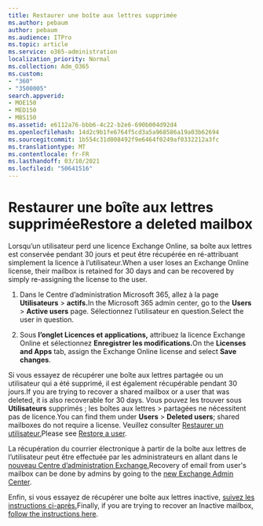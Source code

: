 ```yaml
---
title: Restaurer une boîte aux lettres supprimée
ms.author: pebaum
author: pebaum
ms.audience: ITPro
ms.topic: article
ms.service: o365-administration
localization_priority: Normal
ms.collection: Adm_O365
ms.custom:
- "360"
- "3500005"
search.appverid:
- MOE150
- MED150
- MBS150
ms.assetid: e6112a76-bbb6-4c22-b2e6-690b004d92d4
ms.openlocfilehash: 14d2c9b1fe6764f5cd3a5a968586a19a03b62694
ms.sourcegitcommit: 1b554c31d008492f9e6464f0249af0332212a3fc
ms.translationtype: MT
ms.contentlocale: fr-FR
ms.lasthandoff: 03/10/2021
ms.locfileid: "50641516"
---
```

# <a name="restore-a-deleted-mailbox"></a><span data-ttu-id="be821-102">Restaurer une boîte aux lettres supprimée</span><span class="sxs-lookup"><span data-stu-id="be821-102">Restore a deleted mailbox</span></span>

<span data-ttu-id="be821-103">Lorsqu’un utilisateur perd une licence Exchange Online, sa boîte aux lettres est conservée pendant 30 jours et peut être récupérée en ré-attribuant simplement la licence à l’utilisateur.</span><span class="sxs-lookup"><span data-stu-id="be821-103">When a user loses an Exchange Online license, their mailbox is retained for 30 days and can be recovered by simply re-assigning the license to the user.</span></span>
  
1. <span data-ttu-id="be821-104">Dans le Centre d’administration Microsoft 365, allez à la page **Utilisateurs** \> **actifs.**</span><span class="sxs-lookup"><span data-stu-id="be821-104">In the Microsoft 365 admin center, go to the **Users** \> **Active users** page.</span></span> <span data-ttu-id="be821-105">Sélectionnez l’utilisateur en question.</span><span class="sxs-lookup"><span data-stu-id="be821-105">Select the user in question.</span></span>

2. <span data-ttu-id="be821-106">Sous **l’onglet Licences et applications,** attribuez la licence Exchange Online et sélectionnez **Enregistrer les modifications.**</span><span class="sxs-lookup"><span data-stu-id="be821-106">On the **Licenses and Apps** tab, assign the Exchange Online license and select **Save changes**.</span></span>

<span data-ttu-id="be821-107">Si vous essayez de récupérer une boîte aux lettres partagée ou un utilisateur qui a été supprimé, il est également récupérable pendant 30 jours.</span><span class="sxs-lookup"><span data-stu-id="be821-107">If you are trying to recover a shared mailbox or a user that was deleted, it is also recoverable for 30 days.</span></span> <span data-ttu-id="be821-108">Vous pouvez les trouver sous **Utilisateurs** supprimés ; les boîtes aux lettres \> partagées ne nécessitent pas de licence.</span><span class="sxs-lookup"><span data-stu-id="be821-108">You can find them under **Users** \> **Deleted users**; shared mailboxes do not require a license.</span></span> <span data-ttu-id="be821-109">Veuillez consulter [Restaurer un utilisateur.](https://docs.microsoft.com/microsoft-365/admin/add-users/restore-user)</span><span class="sxs-lookup"><span data-stu-id="be821-109">Please see [Restore a user](https://docs.microsoft.com/microsoft-365/admin/add-users/restore-user).</span></span>

<span data-ttu-id="be821-110">La récupération du courrier électronique à partir de la boîte aux lettres de l’utilisateur peut être effectuée par les administrateurs en allant dans le [nouveau Centre d’administration Exchange.](https://techcommunity.microsoft.com/t5/exchange-team-blog/a-new-recoverableitems-experience-comes-to-exchange-online/ba-p/1505353)</span><span class="sxs-lookup"><span data-stu-id="be821-110">Recovery of email from user's mailbox can be done by admins by going to the [new Exchange Admin Center](https://techcommunity.microsoft.com/t5/exchange-team-blog/a-new-recoverableitems-experience-comes-to-exchange-online/ba-p/1505353).</span></span>

<span data-ttu-id="be821-111">Enfin, si vous essayez de récupérer une boîte aux lettres inactive, [suivez les instructions ci-après.](https://docs.microsoft.com/microsoft-365/compliance/recover-an-inactive-mailbox)</span><span class="sxs-lookup"><span data-stu-id="be821-111">Finally, if you are trying to recover an Inactive mailbox, [follow the instructions here](https://docs.microsoft.com/microsoft-365/compliance/recover-an-inactive-mailbox).</span></span>
  
